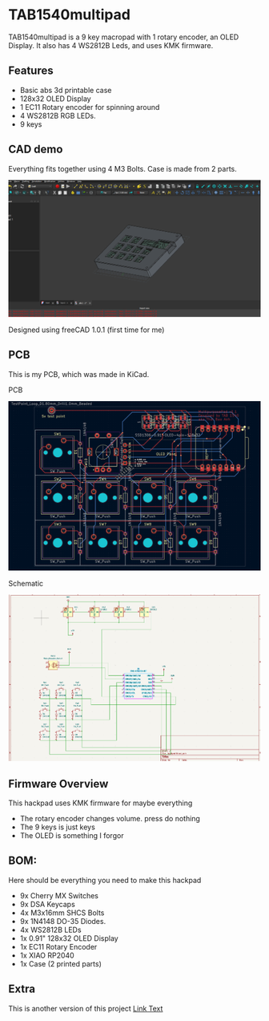 
# TAB1540multipad

TAB1540multipad is a 9 key macropad with 1 rotary encoder, an OLED Display. It also has 4 WS2812B Leds, and uses KMK firmware.


## Features

- Basic abs 3d printable case
- 128x32 OLED Display
- 1 EC11 Rotary encoder for spinning around
- 4 WS2812B RGB LEDs.
- 9 keys

## CAD demo

Everything fits together using 4 M3 Bolts. 
Case is made from 2 parts.
 
![cad demo](assets/cad.png?raw=true "cad demo")

Designed using freeCAD 1.0.1 (first time for me)
## PCB

This is my PCB, which was made in KiCad.

PCB

![pcb](assets/pcb.png?raw=true "pcb")

Schematic

![schematic](assets/schematic.png?raw=true "schematic")
## Firmware Overview

This hackpad uses KMK firmware for maybe everything

- The rotary encoder changes volume. press do nothing
- The 9 keys is just keys
- The OLED is something I forgor

## BOM:

Here should be everything you need to make this hackpad

- 9x Cherry MX Switches
- 9x DSA Keycaps
- 4x M3x16mm SHCS Bolts
- 9x 1N4148 DO-35 Diodes.
- 4x WS2812B LEDs
- 1x 0.91" 128x32 OLED Display
- 1x EC11 Rotary Encoder
- 1x XIAO RP2040
- 1x Case (2 printed parts)
## Extra

This is another version of this project [Link Text](https://github.com/TAB1540/TAB1540multipad)
